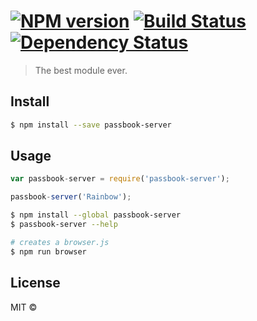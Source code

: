 #  [![NPM version][npm-image]][npm-url] [![Build Status][travis-image]][travis-url] [![Dependency Status][daviddm-url]][daviddm-image]

> The best module ever.


## Install

```sh
$ npm install --save passbook-server
```


## Usage

```js
var passbook-server = require('passbook-server');

passbook-server('Rainbow');
```

```sh
$ npm install --global passbook-server
$ passbook-server --help
```

```sh
# creates a browser.js
$ npm run browser
```


## License

MIT © []()


[npm-url]: https://npmjs.org/package/passbook-server
[npm-image]: https://badge.fury.io/js/passbook-server.svg
[travis-url]: https://travis-ci.org//passbook-server
[travis-image]: https://travis-ci.org//passbook-server.svg?branch=master
[daviddm-url]: https://david-dm.org//passbook-server.svg?theme=shields.io
[daviddm-image]: https://david-dm.org//passbook-server
